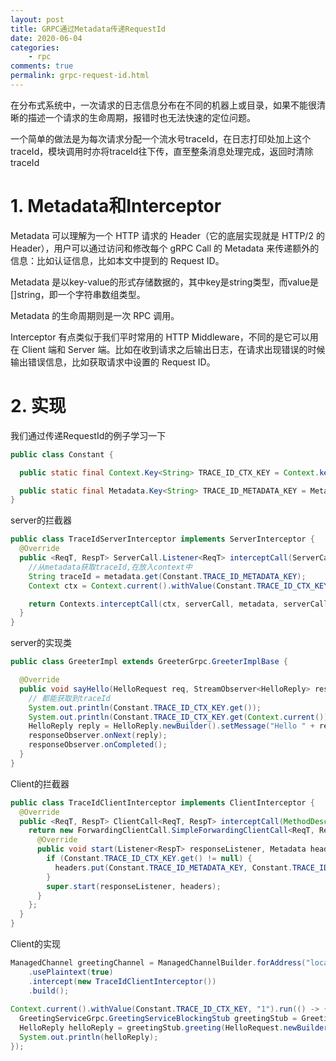 ```yaml
---
layout: post
title: GRPC通过Metadata传递RequestId
date: 2020-06-04
categories:
    - rpc
comments: true
permalink: grpc-request-id.html
---
```


在分布式系统中，一次请求的日志信息分布在不同的机器上或目录，如果不能很清晰的描述一个请求的生命周期，报错时也无法快速的定位问题。

一个简单的做法是为每次请求分配一个流水号traceId，在日志打印处加上这个traceId，模块调用时亦将traceId往下传，直至整条消息处理完成，返回时清除traceId

# 1. Metadata和Interceptor

Metadata 可以理解为一个 HTTP 请求的 Header（它的底层实现就是 HTTP/2 的 Header），用户可以通过访问和修改每个 gRPC Call 的 Metadata 来传递额外的信息：比如认证信息，比如本文中提到的 Request ID。

Metadata 是以key-value的形式存储数据的，其中key是string类型，而value是[]string，即一个字符串数组类型。

Metadata 的生命周期则是一次 RPC 调用。

Interceptor 有点类似于我们平时常用的 HTTP Middleware，不同的是它可以用在 Client 端和 Server 端。比如在收到请求之后输出日志，在请求出现错误的时候输出错误信息，比如获取请求中设置的 Request ID。

# 2. 实现
我们通过传递RequestId的例子学习一下

```java
public class Constant {

  public static final Context.Key<String> TRACE_ID_CTX_KEY = Context.key("traceId");

  public static final Metadata.Key<String> TRACE_ID_METADATA_KEY = Metadata.Key.of("traceId", ASCII_STRING_MARSHALLER);
}
```

server的拦截器

```java
public class TraceIdServerInterceptor implements ServerInterceptor {
  @Override
  public <ReqT, RespT> ServerCall.Listener<ReqT> interceptCall(ServerCall<ReqT, RespT> serverCall, Metadata metadata, ServerCallHandler<ReqT, RespT> serverCallHandler) {
    //从metadata获取traceId,在放入context中
    String traceId = metadata.get(Constant.TRACE_ID_METADATA_KEY);
    Context ctx = Context.current().withValue(Constant.TRACE_ID_CTX_KEY, traceId);

    return Contexts.interceptCall(ctx, serverCall, metadata, serverCallHandler);
  }
}
```

server的实现类

```java
public class GreeterImpl extends GreeterGrpc.GreeterImplBase {

  @Override
  public void sayHello(HelloRequest req, StreamObserver<HelloReply> responseObserver) {
    // 都能获取到traceId
    System.out.println(Constant.TRACE_ID_CTX_KEY.get());
    System.out.println(Constant.TRACE_ID_CTX_KEY.get(Context.current()));
    HelloReply reply = HelloReply.newBuilder().setMessage("Hello " + req.getName()).build();
    responseObserver.onNext(reply);
    responseObserver.onCompleted();
  }
}
```

Client的拦截器

```java
public class TraceIdClientInterceptor implements ClientInterceptor {
  @Override
  public <ReqT, RespT> ClientCall<ReqT, RespT> interceptCall(MethodDescriptor<ReqT, RespT> methodDescriptor, CallOptions callOptions, Channel channel) {
    return new ForwardingClientCall.SimpleForwardingClientCall<ReqT, RespT>(channel.newCall(methodDescriptor, callOptions)) {
      @Override
      public void start(Listener<RespT> responseListener, Metadata headers) {
        if (Constant.TRACE_ID_CTX_KEY.get() != null) {
          headers.put(Constant.TRACE_ID_METADATA_KEY, Constant.TRACE_ID_CTX_KEY.get());
        }
        super.start(responseListener, headers);
      }
    };
  }
}
```

Client的实现

```java
ManagedChannel greetingChannel = ManagedChannelBuilder.forAddress("localhost", 9099)
    .usePlaintext(true)
    .intercept(new TraceIdClientInterceptor())
    .build();
    
Context.current().withValue(Constant.TRACE_ID_CTX_KEY, "1").run(() -> {
  GreetingServiceGrpc.GreetingServiceBlockingStub greetingStub = GreetingServiceGrpc.newBlockingStub(greetingChannel).withCallCredentials(callCredential);
  HelloReply helloReply = greetingStub.greeting(HelloRequest.newBuilder().setName("Edgar").build());
  System.out.println(helloReply);
});
```
